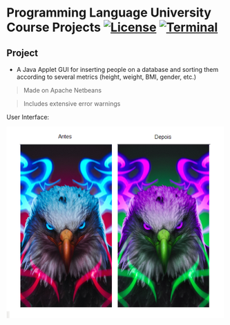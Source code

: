 # Programming Language University Course Projects [![License](https://img.shields.io/badge/License-Apache%202.0-blue.svg)](https://opensource.org/licenses/Apache-2.0) [![Terminal](https://badgen.net/badge/icon/terminal?icon=terminal&label)](https://www.microsoft.com/en-us/windows)

## Project

- A Java Applet GUI for inserting people on a database and sorting them according to several metrics (height, weight, BMI, gender, etc.)


> Made on Apache Netbeans

> Includes extensive error warnings

User Interface:

![JApplet](https://github.com/renanbaqui/sistdist/blob/main/processing.png)
